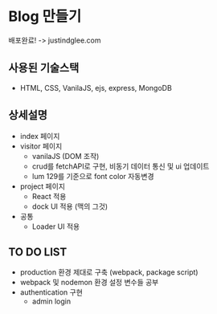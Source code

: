 # Blog 만들기
배포완료! -> justindglee.com
## 사용된 기술스택

- HTML, CSS, VanilaJS, ejs, express, MongoDB

## 상세설명

- index 페이지
- visitor 페이지
  - vanilaJS (DOM 조작)
  - crud를 fetchAPI로 구현, 비동기 데이터 통신 및 ui 업데이트
  - lum 129를 기준으로 font color 자동변경
- project 페이지
  - React 적용
  - dock UI 적용 (맥의 그것)
- 공통
  - Loader UI 적용

## TO DO LIST
- production 환경 제대로 구축 (webpack, package script)
- webpack 및 nodemon 환경 설정 변수들 공부
- authentication 구현
  - admin login

